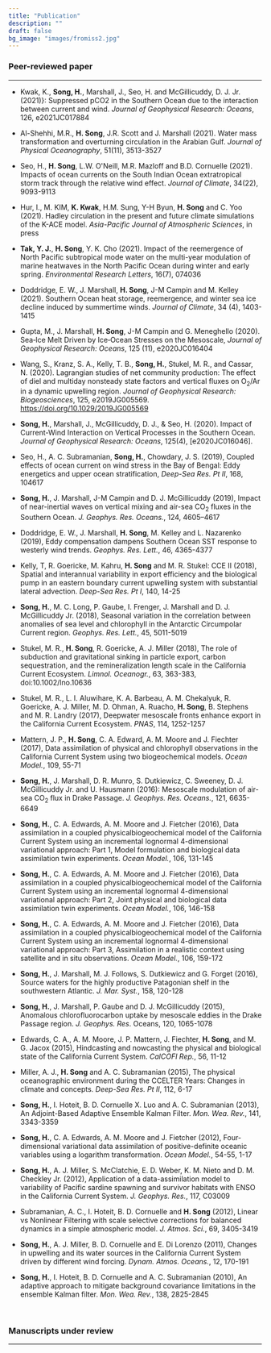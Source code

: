 ```yaml
---
title: "Publication"
description: ""
draft: false
bg_image: "images/fromiss2.jpg"
---
```



### Peer-reviewed paper
--------------
+ Kwak, K., **Song, H.**, Marshall, J., Seo, H. and McGillicuddy, D. J. Jr. (2021)}: Suppressed pCO2 in the Southern Ocean due to the interaction between current and wind. _Journal of Geophysical Research: Oceans_, 126, e2021JC017884

+ Al-Shehhi, M.R., **H. Song**, J.R. Scott and J. Marshall (2021). Water mass transformation and overturning circulation in the Arabian Gulf. _Journal of Physical Oceanography_, 51(11), 3513-3527

+ Seo, H., **H. Song**, L.W. O'Neill, M.R. Mazloff and B.D. Cornuelle (2021). Impacts of ocean currents on the South Indian Ocean extratropical storm track through the relative wind effect. _Journal of Climate_, 34(22), 9093-9113

+ Hur, I., M. KIM, **K. Kwak**, H.M. Sung, Y-H Byun, **H. Song** and C. Yoo (2021). Hadley circulation in the present and future climate simulations of the K-ACE model. _Asia-Pacific Journal of Atmospheric Sciences_, in press

+ **Tak, Y. J.**, **H. Song**, Y. K. Cho (2021). Impact of the reemergence of North Pacific subtropical mode water on the multi-year modulation of marine heatwaves in the North Pacific Ocean during winter and early spring. _Environmental Research Letters_, 16(7), 074036

+ Doddridge, E. W., J. Marshall, **H. Song**, J-M Campin and M. Kelley (2021). Southern Ocean heat storage, reemergence, and winter sea ice decline induced by summertime winds. _Journal of Climate_, 34 (4), 1403-1415

+ Gupta, M., J. Marshall, **H. Song**, J-M Campin and G. Meneghello (2020). Sea‐Ice Melt Driven by Ice‐Ocean Stresses on the Mesoscale, _Journal of Geophysical Research: Oceans_, 125 (11), e2020JC016404

+ Wang, S., Kranz, S. A., Kelly, T. B., **Song, H.**, Stukel, M. R., and Cassar, N. (2020). Lagrangian studies of net community production: The effect of diel and multiday nonsteady state factors and vertical fluxes on O<sub>2</sub>/Ar in a dynamic upwelling region. _Journal of Geophysical Research: Biogeosciences_, 125, e2019JG005569. https://doi.org/10.1029/2019JG005569

+ **Song, H.**, Marshall, J., McGillicuddy, D. J., & Seo, H. (2020). Impact of Current-Wind Interaction on Vertical Processes in the Southern Ocean. _Journal of Geophysical Research: Oceans_, 125(4), [e2020JC016046].

+ Seo, H., A. C. Subramanian, **Song, H.**, Chowdary, J. S. (2019), Coupled effects of ocean current on wind stress in the Bay of Bengal: Eddy energetics and upper ocean stratification, _Deep-Sea Res. Pt II_, 168, 104617

+ **Song, H.**, J. Marshall, J-M Campin and D. J. McGillicuddy (2019), Impact of near-inertial waves on vertical mixing and air-sea CO<sub>2</sub> fluxes in the Southern Ocean. _J. Geophys. Res. Oceans._, 124, 4605–4617

+ Doddridge, E. W., J. Marshall, **H. Song**, M. Kelley and L. Nazarenko (2019), Eddy compensation dampens Southern Ocean SST response to westerly wind trends. _Geophys. Res. Lett._, 46, 4365-4377

+ Kelly, T, R. Goericke, M. Kahru, **H. Song** and M. R. Stukel: CCE II (2018), Spatial and interannual variability in export efficiency and the biological pump in an eastern boundary current upwelling system with substantial lateral advection. _Deep-Sea Res. Pt I_, 140, 14-25

+ **Song, H.**, M. C. Long, P. Gaube, I. Frenger, J. Marshall and D. J. McGillicuddy Jr. (2018), Seasonal variation in the correlation between anomalies of sea level and chlorophyll in the Antarctic Circumpolar Current region. _Geophys. Res. Lett._, 45, 5011-5019

+ Stukel, M. R., **H. Song**, R. Goericke, A. J. Miller (2018), The role of subduction and gravitational sinking in particle export, carbon sequestration, and the remineralization length scale in the California Current Ecosystem. _Limnol. Oceanogr._, 63, 363-383, doi:10.1002/lno.10636

+ Stukel, M. R., L. I. Aluwihare, K. A. Barbeau, A. M. Chekalyuk, R. Goericke, A. J. Miller, M. D. Ohman, A. Ruacho, **H. Song**, B. Stephens and M. R. Landry (2017), Deepwater mesoscale fronts enhance export in the California Current Ecosystem. _PNAS_, 114, 1252-1257

+ Mattern, J. P., **H. Song**, C. A. Edward, A. M. Moore and J. Fiechter (2017), Data assimilation of physical and chlorophyll observations in the California Current System using two biogeochemical models. _Ocean Model._, 109, 55-71

+ **Song, H.**, J. Marshall, D. R. Munro, S. Dutkiewicz, C. Sweeney, D. J. McGillicuddy Jr. and U. Hausmann (2016): Mesoscale modulation of air-sea CO<sub>2</sub> flux in Drake Passage. _J. Geophys. Res. Oceans._, 121, 6635-6649

+ **Song, H.**, C. A. Edwards, A. M. Moore and J. Fietcher (2016), Data assimilation in a coupled physicalbiogeochemical model of the California Current System using an incremental lognormal 4-dimensional variational approach: Part 1, Model formulation and biological data assimilation twin experiments. _Ocean Model._, 106, 131-145

+ **Song, H.**, C. A. Edwards, A. M. Moore and J. Fietcher (2016), Data assimilation in a coupled physicalbiogeochemical model of the California Current System using an incremental lognormal 4-dimensional variational approach: Part 2, Joint physical and biological data assimilation twin experiments. _Ocean Model._, 106, 146-158

+ **Song, H.**, C. A. Edwards, A. M. Moore and J. Fietcher (2016), Data assimilation in a coupled physicalbiogeochemical model of the California Current System using an incremental lognormal 4-dimensional variational approach: Part 3, Assimilation in a realistic context using satellite and in situ observations. _Ocean Model._, 106, 159-172

+ **Song, H.**, J. Marshall, M. J. Follows, S. Dutkiewicz and G. Forget (2016), Source waters for the highly productive Patagonian shelf in the southwestern Atlantic. _J. Mar. Syst._, 158, 120-128

+ **Song, H.**, J. Marshall, P. Gaube and D. J. McGillicuddy (2015), Anomalous chlorofluorocarbon uptake by mesoscale eddies in the Drake Passage region. _J. Geophys. Res_. Oceans, 120, 1065-1078

+ Edwards, C. A., A. M. Moore, J. P. Mattern, J. Fiechter, **H. Song**, and M. G. Jacox (2015), Hindcasting and nowcasting the physical and biological state of the California Current System. _CalCOFI Rep._, 56, 11-12

+ Miller, A. J., **H. Song** and A. C. Subramanian (2015), The physical oceanographic environment during the CCELTER Years: Changes in climate and concepts. _Deep-Sea Res. Pt II_, 112, 6-17

+ **Song, H.**, I. Hoteit, B. D. Cornuelle X. Luo and A. C. Subramanian (2013), An Adjoint-Based Adaptive Ensemble Kalman Filter. _Mon. Wea. Rev._, 141, 3343-3359

+ **Song, H.**, C. A. Edwards, A. M. Moore and J. Fietcher (2012), Four-dimensional variational data assimilation of positive-definite oceanic variables using a logarithm transformation. _Ocean Model._, 54-55, 1-17

+ **Song, H.**, A. J. Miller, S. McClatchie, E. D. Weber, K. M. Nieto and D. M. Checkley Jr. (2012), Application of a data-assimilation model to variability of Pacific sardine spawning and survivor habitats with ENSO in the California Current System. _J. Geophys. Res._, 117, C03009

+ Subramanian, A. C., I. Hoteit, B. D. Cornuelle and **H. Song** (2012), Linear vs Nonlinear Filtering with scale selective corrections for balanced dynamics in a simple atmospheric model. _J. Atmos. Sci._, 69, 3405-3419

+ **Song, H.**, A. J. Miller, B. D. Cornuelle and E. Di Lorenzo (2011), Changes in upwelling and its water sources in the California Current System driven by different wind forcing. _Dynam. Atmos. Oceans._, 12, 170-191

+ **Song, H.**, I. Hoteit, B. D. Cornuelle and A. C. Subramanian (2010), An adaptive approach to mitigate background covariance limitations in the ensemble Kalman filter. _Mon. Wea. Rev._, 138, 2825-2845

<br>

### Manuscripts under review
------------

